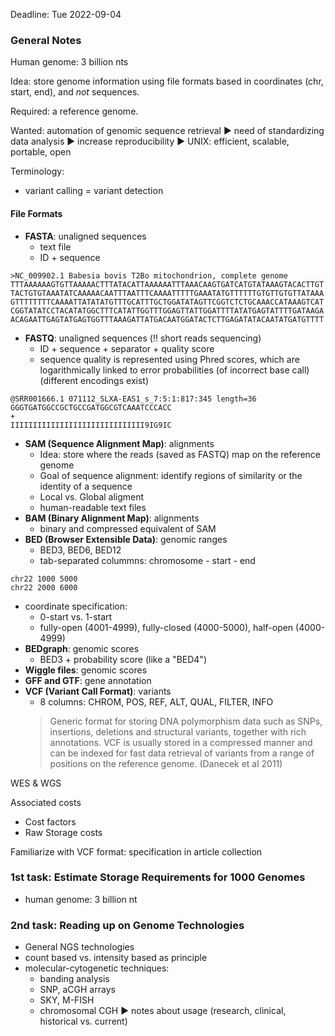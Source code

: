 Deadline: Tue 2022-09-04

### General Notes

Human genome: 3 billion nts

Idea: store genome information using file formats based in coordinates (chr, start, end), and _not_ sequences.

Required: a reference genome.

Wanted: automation of genomic sequence retrieval ▶️ need of standardizing data analysis ▶️ increase reproducibility ▶️ UNIX: efficient, scalable, portable, open

Terminology:
* variant calling = variant detection

#### File Formats
* **FASTA**: unaligned sequences
  * text file
  * ID + sequence
  
```
>NC_009902.1 Babesia bovis T2Bo mitochondrion, complete genome
TTTAAAAAAGTGTTAAAAACTTTATACATTAAAAAATTTAAACAAGTGATCATGTATAAAGTACACTTGT
TACTGTGTAAATATCAAAAACAATTTAATTTCAAAATTTTTGAAATATGTTTTTTGTGTTGTGTTATAAA
GTTTTTTTTCAAAATTATATATGTTTGCATTTGCTGGATATAGTTCGGTCTCTGCAAACCATAAAGTCAT
CGGTATATCCTACATATGGCTTTCATATTGGTTTGGAGTTATTGGATTTTATATGAGTATTTTGATAAGA
ACAGAATTGAGTATGAGTGGTTTAAAGATTATGACAATGGATACTCTTGAGATATACAATATGATGTTTT
```

* **FASTQ**: unaligned sequences (:bangbang: short reads sequencing)
  * ID + sequence + separator + quality score
  * sequence quality is represented using Phred scores, which are logarithmically linked to error probabilities (of incorrect base call) (different encodings exist)
```
@SRR001666.1 071112_SLXA-EAS1_s_7:5:1:817:345 length=36
GGGTGATGGCCGCTGCCGATGGCGTCAAATCCCACC
+
IIIIIIIIIIIIIIIIIIIIIIIIIIIIII9IG9IC
```
* **SAM (Sequence Alignment Map)**: alignments
  * Idea: store where the reads (saved as FASTQ) map on the reference genome
  * Goal of sequence alignment: identify regions of similarity or the identity of a sequence
  * Local vs. Global aligment
  * human-readable text files
* **BAM (Binary Alignment Map)**: alignments
  * binary and compressed equivalent of SAM
* **BED (Browser Extensible Data)**: genomic ranges
  * BED3, BED6, BED12
  * tab-separated colummns: chromosome - start - end

```
chr22 1000 5000
chr22 2000 6000
```
  * coordinate specification: 
    * 0-start vs. 1-start 
    * fully-open (4001-4999), fully-closed (4000-5000), half-open (4000-4999)
* **BEDgraph**: genomic scores
  * BED3 + probability score (like a "BED4")
* **Wiggle files**: genomic scores
* **GFF and GTF**: gene annotation
* **VCF (Variant Call Format)**: variants
  * 8 columns: CHROM, POS, REF, ALT, QUAL, FILTER, INFO
  > Generic format for storing DNA polymorphism data such as SNPs, insertions, deletions and structural variants, together with rich annotations. VCF is usually stored in a compressed manner and can be indexed for fast data retrieval of variants from a range of positions on the reference genome. (Danecek et al 2011)

WES & WGS 

Associated costs
* Cost factors
* Raw Storage costs 

Familiarize with VCF format: specification in article collection

### 1st task: Estimate Storage Requirements for 1000 Genomes
* human genome: 3 billion nt

### 2nd task: Reading up on Genome Technologies

* General NGS technologies
* count based vs. intensity based as principle
* molecular-cytogenetic techniques:
  * banding analysis
  * SNP, aCGH arrays
  * SKY, M-FISH
  * chromosomal CGH
▶️ notes about usage (research, clinical, historical vs. current)
